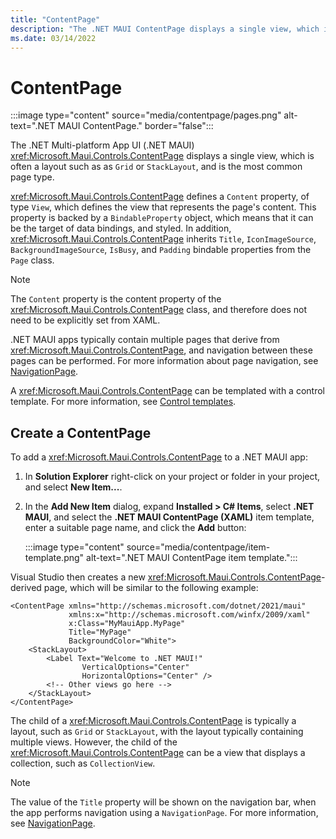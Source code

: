 ```yaml
---
title: "ContentPage"
description: "The .NET MAUI ContentPage displays a single view, which is often a layout, and is the most common page type."
ms.date: 03/14/2022
---
```


# ContentPage

:::image type="content" source="media/contentpage/pages.png" alt-text=".NET MAUI ContentPage." border="false":::

The .NET Multi-platform App UI (.NET MAUI) <xref:Microsoft.Maui.Controls.ContentPage> displays a single view, which is often a layout such as as `Grid` or `StackLayout`, and is the most common page type.

<xref:Microsoft.Maui.Controls.ContentPage> defines a `Content` property, of type `View`, which defines the view that represents the page's content. This property is backed by a `BindableProperty` object, which means that it can be the target of data bindings, and styled. In addition, <xref:Microsoft.Maui.Controls.ContentPage> inherits `Title`, `IconImageSource`, `BackgroundImageSource`, `IsBusy`, and `Padding` bindable properties from the `Page` class.

> [!NOTE]
> The `Content` property is the content property of the <xref:Microsoft.Maui.Controls.ContentPage> class, and therefore does not need to be explicitly set from XAML.

.NET MAUI apps typically contain multiple pages that derive from <xref:Microsoft.Maui.Controls.ContentPage>, and navigation between these pages can be performed. For more information about page navigation, see [NavigationPage](navigationpage.md).

A <xref:Microsoft.Maui.Controls.ContentPage> can be templated with a control template. For more information, see [Control templates](~/fundamentals/controltemplate.md).

## Create a ContentPage

To add a <xref:Microsoft.Maui.Controls.ContentPage> to a .NET MAUI app:

1. In **Solution Explorer** right-click on your project or folder in your project, and select **New Item...**.
1. In the **Add New Item** dialog, expand **Installed > C# Items**, select **.NET MAUI**, and select the **.NET MAUI ContentPage (XAML)** item template, enter a suitable page name, and click the **Add** button:

    :::image type="content" source="media/contentpage/item-template.png" alt-text=".NET MAUI ContentPage item template.":::

Visual Studio then creates a new <xref:Microsoft.Maui.Controls.ContentPage>-derived page, which will be similar to the following example:

```xaml
<ContentPage xmlns="http://schemas.microsoft.com/dotnet/2021/maui"
             xmlns:x="http://schemas.microsoft.com/winfx/2009/xaml"
             x:Class="MyMauiApp.MyPage"
             Title="MyPage"
             BackgroundColor="White">
    <StackLayout>
        <Label Text="Welcome to .NET MAUI!"
                VerticalOptions="Center"
                HorizontalOptions="Center" />
        <!-- Other views go here -->
    </StackLayout>
</ContentPage>
```

The child of a <xref:Microsoft.Maui.Controls.ContentPage> is typically a layout, such as `Grid` or `StackLayout`, with the layout typically containing multiple views. However, the child of the <xref:Microsoft.Maui.Controls.ContentPage> can be a view that displays a collection, such as `CollectionView`.

> [!NOTE]
> The value of the `Title` property will be shown on the navigation bar, when the app performs navigation using a `NavigationPage`. For more information, see [NavigationPage](navigationpage.md).
